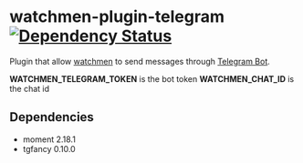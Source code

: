 # watchmen-plugin-telegram [![Dependency Status](https://gemnasium.com/badges/github.com/vlaad360/watchmen-plugin-telegram.svg)](https://gemnasium.com/github.com/vlaad360/watchmen-plugin-telegram)

Plugin that allow [watchmen](https://github.com/iloire/watchmen) to send messages through [Telegram Bot](https://core.telegram.org/bots).

**WATCHMEN_TELEGRAM_TOKEN** is the bot token 
**WATCHMEN_CHAT_ID** is the chat id

## Dependencies
- moment 2.18.1
- tgfancy 0.10.0

